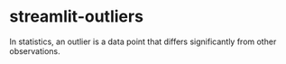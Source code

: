 # streamlit-outliers
In statistics, an outlier is a data point that differs significantly from other observations.
